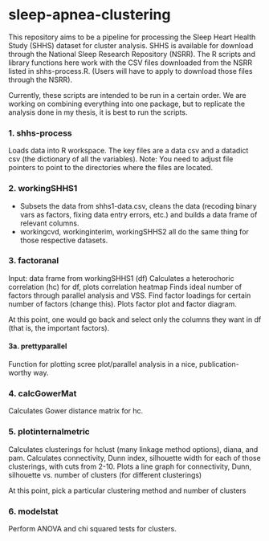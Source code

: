 # sleep-apnea-clustering

This repository aims to be a pipeline for processing the Sleep Heart Health Study (SHHS) dataset for cluster analysis. SHHS is available for download through the National Sleep Research Repository (NSRR). The R scripts and library functions here work with the CSV files downloaded from the NSRR listed in shhs-process.R. (Users will have to apply to download those files through the NSRR).

Currently, these scripts are intended to be run in a certain order. We are working on combining everything into one package, but to replicate the analysis done in my thesis, it is best to run the scripts.

### 1. shhs-process
  Loads data into R workspace. The key files are a data csv and a datadict csv (the dictionary of all the variables). 
  Note: You need to adjust file pointers to point to the directories where the files are located.

### 2. workingSHHS1
  * Subsets the data from shhs1-data.csv, cleans the data (recoding binary vars as factors, fixing data entry errors, etc.) and builds a data frame of relevant columns.
  * workingcvd, workinginterim, workingSHHS2 all do the same thing for those respective datasets.
  
### 3. factoranal
  Input: data frame from workingSHHS1 (df)
  Calculates a heterochoric correlation (hc) for df, plots correlation heatmap
  Finds ideal number of factors through parallel analysis and VSS.
  Find factor loadings for certain number of factors (change this).
  Plots factor plot and factor diagram.
  
At this point, one would go back and select only the columns they want in df (that is, the important factors).
  
#### 3a. prettyparallel
  Function for plotting scree plot/parallel analysis in a nice, publication-worthy way.
  
### 4. calcGowerMat
  Calculates Gower distance matrix for hc.
  
### 5. plotinternalmetric
  Calculates clusterings for hclust (many linkage method options), diana, and pam.
  Calculates connectivity, Dunn index, silhouette width for each of those clusterings, with cuts from 2-10.
  Plots a line graph for connectivity, Dunn, silhouette vs. number of clusters (for different clusterings)

At this point, pick a particular clustering method and number of clusters

### 6. modelstat
  Perform ANOVA and chi squared tests for clusters.
  

  

